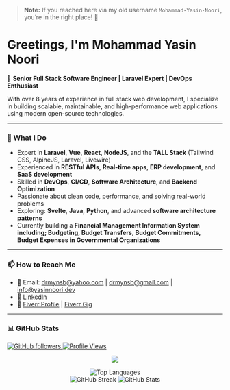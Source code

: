 <!--
**Mohammad-Yasin-Noori/Mohammad-Yasin-Noori** is a ✨ _special_ ✨ repository because its `README.md` (this file) appears on your GitHub profile.
-->
> **Note:** If you reached here via my old username `Mohammad-Yasin-Noori`, you’re in the right place! 🎉
# Greetings, I'm Mohammad Yasin Noori

🔧 **Senior Full Stack Software Engineer | Laravel Expert | DevOps Enthusiast**

With over 8 years of experience in full stack web development, I specialize in building scalable, maintainable, and high-performance web applications using modern open-source technologies.

---

### 🧠 What I Do

- Expert in **Laravel**, **Vue**, **React**, **NodeJS**, and the **TALL Stack** (Tailwind CSS, AlpineJS, Laravel, Livewire)
- Experienced in **RESTful APIs**, **Real-time apps**, **ERP development**, and **SaaS development**
- Skilled in **DevOps**, **CI/CD**, **Software Architecture**, and **Backend Optimization**
- Passionate about clean code, performance, and solving real-world problems
- Exploring: **Svelte**, **Java**, **Python**, and advanced **software architecture patterns**
- Currently building a **Financial Management Information System including; Budgeting, Budget Transfers, Budget Commitments, Budget Expenses in Governmental Organizations**

---

### 📫 How to Reach Me

- 📧 Email: [drmynsb@yahoo.com](mailto:drmynsb@yahoo.com) | [drmynsb@gmail.com](mailto:drmynsb@gmail.com)  | [info@yasinnoori.dev](mailto:info@yasinnoori.dev)
- 🔗 [LinkedIn](https://www.linkedin.com/in/mohammad-yasin-noori-765a64104)  
- 💼 [Fiverr Profile](https://www.fiverr.com/yasinnoori) | [Fiverr Gig](https://www.fiverr.com/share/VBpB3V)  

---

### 📊 GitHub Stats

<a href="https://github.com/YasinNoori" target="_blank">
  <img alt="GitHub followers" src="https://img.shields.io/github/followers/YasinNoori?label=Github&style=flat">
</a>
<a href="https://github.com/yasinnoori" target="_blank">
  <img src="https://komarev.com/ghpvc/?username=yasinnoori&label=Views&color=brightgreen&style=flat" alt="Profile Views" />
</a>

<p align="center">
  <img src="https://github-profile-summary-cards.vercel.app/api/cards/profile-details?username=YasinNoori&theme=monokai" />
</p>
<p align="center">
  <img src="https://github-readme-stats.vercel.app/api/top-langs?username=yasinnoori&show_icons=true&locale=en&layout=compact&theme=monokai-metallian&hide_border=false&bg_color=1F222E" alt="Top Languages" />
  <br>
  <img src="https://streak-stats.demolab.com/?user=YasinNoori&theme=monokai-metallian&hide_border=false" alt="GitHub Streak" />
  <img src="https://github-readme-stats.vercel.app/api?username=YasinNoori&show_icons=true&theme=monokai-metallian&bg_color=1F222E" alt="GitHub Stats" />
</p>
